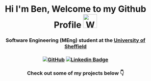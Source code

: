 <div align="center" dir="auto">
  
<h1>
Hi I'm Ben, Welcome to my Github Profile <img src="https://raw.githubusercontent.com/nixin72/nixin72/master/wave.gif" alt="Waving hand animated gif" height="45" style="max-width: 100%; display: inline-block;" data-target="animated-image.originalImage">
</h1>

<h3>
Software Engineering (MEng) student at the <a href="https://www.sheffield.ac.uk/" rel="nofollow">University of Sheffield</a>
<h3>
  
[![GitHub](https://img.shields.io/badge/GitHub-12100E?style=for-the-badge&logo=github&logoColor=white)](https://github.com/bentindal)
  [![Linkedin Badge](https://img.shields.io/badge/Linkedin-0077B5?style=for-the-badge&logo=linkedin&logoColor=white)](https://www.linkedin.com/in/ben-tindal-8176a9177/)
  
  
<h3> Check out some of my projects below 👇 </h3>

</div>
